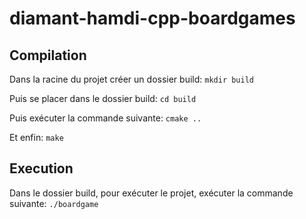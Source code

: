# diamant-hamdi-cpp-boardgames

## Compilation
Dans la racine du projet créer un dossier build:
```mkdir build```

Puis se placer dans le dossier build:
```cd build```

Puis exécuter la commande suivante:
```cmake ..```

Et enfin:
```make```

## Execution
Dans le dossier build, pour exécuter le projet, exécuter la commande suivante:
```./boardgame```


